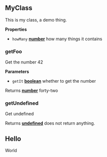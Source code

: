 <!-- Generated by documentation.js. Update this documentation by updating the source code. -->

## MyClass

This is my class, a demo thing.

**Properties**

-   `howMany` **[number](https://developer.mozilla.org/en-US/docs/Web/JavaScript/Reference/Global_Objects/Number)** how many things it contains

### getFoo

Get the number 42

**Parameters**

-   `getIt` **[boolean](https://developer.mozilla.org/en-US/docs/Web/JavaScript/Reference/Global_Objects/Boolean)** whether to get the number

Returns **[number](https://developer.mozilla.org/en-US/docs/Web/JavaScript/Reference/Global_Objects/Number)** forty-two

### getUndefined

Get undefined

Returns **[undefined](https://developer.mozilla.org/en-US/docs/Web/JavaScript/Reference/Global_Objects/undefined)** does not return anything.

## Hello

World

